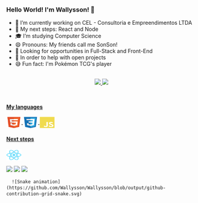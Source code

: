### Hello World! I'm Wallysson! 👋

- 🔭 I’m currently working on CEL - Consultoria e Empreendimentos LTDA
- 🤯 My next steps: React and Node  
- 🎓 I’m studying Computer Science
- 😄 Pronouns: My friends call me SonSon!
- 👀 Looking for opportunities in Full-Stack and Front-End
- 🧾 In order to help with open projects
- 😅 Fun fact: I'm Pokémon TCG's player
<br>

<div align="center">
  <a href="https://github.com/Wallysson">
  <img height="180em" src="https://github-readme-stats.vercel.app/api?username=Wallysson&show_icons=false&theme=dark&include_all_commits=true&count_private=true"/>
  <img height="180em" src="https://github-readme-stats.vercel.app/api/top-langs/?username=Wallysson&layout=compact&langs_count=7&theme=dark"/>
</div>
  <br>
  
  ##
  
  #### My languages
  <div style="display: inline_block">
  <img align="center" alt="Wallysson-HTML" height="30" width="40" src="https://raw.githubusercontent.com/devicons/devicon/master/icons/html5/html5-original.svg">
  <img align="center" alt="Wallysson-CSS" height="30" width="40" src="https://raw.githubusercontent.com/devicons/devicon/master/icons/css3/css3-original.svg">
  <img align="center" alt="Wallysson-Js" height="30" width="40" src="https://raw.githubusercontent.com/devicons/devicon/master/icons/javascript/javascript-plain.svg">
    
   #### Next steps
</div>
    <div style="display: inline_block">
  <img align="center" alt="Wallysson-React" height="30" width="40" src="https://raw.githubusercontent.com/devicons/devicon/master/icons/react/react-original.svg">
</div>
  

  <div>

  <a href="https://www.instagram.com/sonsonlima/" target="_blank"><img src="https://img.shields.io/badge/-Instagram-%23E4405F?style=for-the-badge&logo=instagram&logoColor=white" target="_blank"></a>
  <a href = "mailto:wlc.couto@gmail.com"><img src="https://img.shields.io/badge/-Gmail-%23333?style=for-the-badge&logo=gmail&logoColor=white" target="_blank"></a>
  <a href="https://www.linkedin.com/in/wallysson-lima-do-couto/" target="_blank"><img src="https://img.shields.io/badge/-LinkedIn-%230077B5?style=for-the-badge&logo=linkedin&logoColor=white" target="_blank"></a> 
    
      ![Snake animation](https://github.com/Wallysson/Wallysson/blob/output/github-contribution-grid-snake.svg)
  </div>
  
